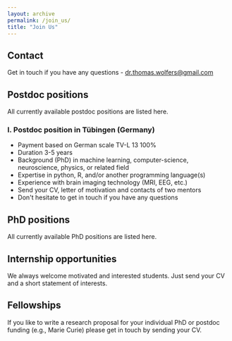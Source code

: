 ```yaml
---
layout: archive
permalink: /join_us/
title: "Join Us"
---
```


## Contact 
Get in touch if you have any questions - dr.thomas.wolfers@gmail.com

## Postdoc positions
All currently available postdoc positions are listed here.

### I. Postdoc position in Tübingen (Germany) 
- Payment based on German scale TV-L 13 100%
- Duration 3-5 years
- Background (PhD) in machine learning, computer-science, neuroscience, physics, or related field
- Expertise in python, R, and/or another programming language(s)
- Experience with brain imaging technology (MRI, EEG, etc.)
- Send your CV, letter of motivation and contacts of two mentors
- Don't hesitate to get in touch if you have any questions

## PhD positions
All currently available PhD positions are listed here.

## Internship opportunities
We always welcome motivated and interested students. Just send your CV and a short statement of interests.

## Fellowships
If you like to write a research proposal for your individual PhD or postdoc funding (e.g., Marie Curie) please get in touch by sending your CV.
